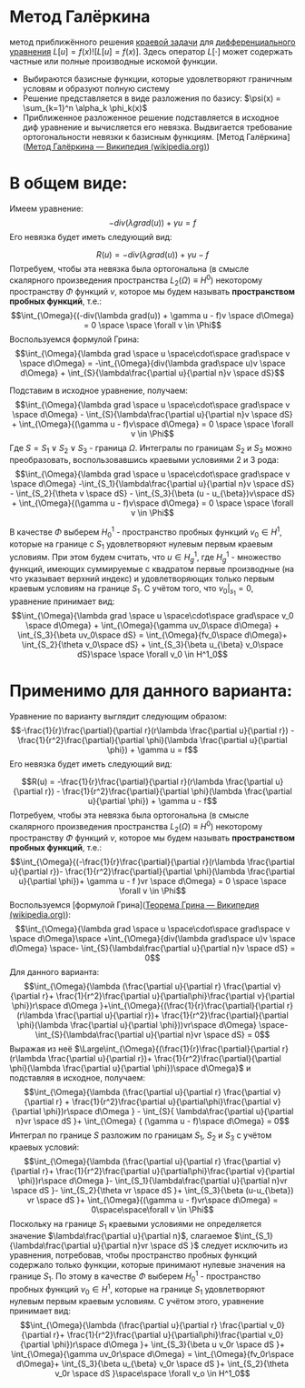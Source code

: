 # Метод Галёркина
метод приближённого решения [краевой задачи](https://ru.wikipedia.org/wiki/%D0%9A%D1%80%D0%B0%D0%B5%D0%B2%D0%B0%D1%8F_%D0%B7%D0%B0%D0%B4%D0%B0%D1%87%D0%B0 "Краевая задача") для [дифференциального уравнения](https://ru.wikipedia.org/wiki/%D0%94%D0%B8%D1%84%D1%84%D0%B5%D1%80%D0%B5%D0%BD%D1%86%D0%B8%D0%B0%D0%BB%D1%8C%D0%BD%D0%BE%D0%B5_%D1%83%D1%80%D0%B0%D0%B2%D0%BD%D0%B5%D0%BD%D0%B8%D0%B5 "Дифференциальное уравнение") ${\displaystyle L[u]=f(x)}![{\displaystyle L[u]=f(x)}$]. Здесь оператор ${\displaystyle L[\cdot ]}$ может содержать частные или полные производные искомой функции.
- Выбираются базисные функции, которые удовлетворяют граничным условям и образуют полную систему
- Решение представляется в виде разложения по базису: $\psi(x) = \sum_{k=1}^n \alpha_k \phi_k(x)$ 
- Приближенное разложенное решение подставляется в исходное диф уравнение и вычисляется его невязка. Выдвигается требование ортогональности невязки к базисным функциям.
[Метод Галёркина]([Метод Галёркина — Википедия (wikipedia.org)](https://ru.wikipedia.org/wiki/%D0%9C%D0%B5%D1%82%D0%BE%D0%B4_%D0%93%D0%B0%D0%BB%D1%91%D1%80%D0%BA%D0%B8%D0%BD%D0%B0))

# В общем виде:
Имеем уравнение:
$$-div(\lambda grad(u)) + \gamma u = f $$
Его невязка будет иметь следующий вид:

$$R(u) = -div(\lambda grad(u)) + \gamma u - f $$
Потребуем, чтобы эта невязка была ортогональна (в смысле скалярного произведения пространства $L_2 (\Omega)\equiv H^0$) некоторому пространству $\Phi$ функций $v$, которое мы будем называть **пространством пробных функций**, т.е.:
$$\int_{\Omega}{(-div(\lambda grad(u)) + \gamma u - f)v \space d\Omega} = 0 \space \space \forall v \in \Phi$$
Воспользуемся формулой Грина:
$$\int_{\Omega}{\lambda grad \space u \space\cdot\space grad\space v \space d\Omega} = -\int_{\Omega}{div(\lambda grad\space u)v \space d\Omega} + \int_{S}{\lambda\frac{\partial u}{\partial n}v \space dS}$$

Подставим в исходное уравнение, получаем:
$$\int_{\Omega}{\lambda grad \space u \space\cdot\space grad\space v \space d\Omega} - \int_{S}{\lambda\frac{\partial u}{\partial n}v \space dS} + \int_{\Omega}{(\gamma u - f)v\space d\Omega} = 0 \space \space \forall v \in \Phi$$
Где $S = S_1 \lor S_2 \lor S_3$ - граница $\Omega$. Интегралы по границам $S_2$ и $S_3$ можно преобразовать, воспользовавшись краевыми условиями 2 и 3 рода:
$$\int_{\Omega}{\lambda grad \space u \space\cdot\space grad\space v \space d\Omega} -\int_{S_1}{\lambda\frac{\partial u}{\partial n}v \space dS} - \int_{S_2}{\theta v \space dS} - \int_{S_3}{\beta (u - u_{\beta})v\space dS} + \int_{\Omega}{(\gamma u - f)v\space d\Omega} = 0 \space \space \forall v \in \Phi$$

В качестве  $\Phi$ выберем $H^1_0$  - пространство пробных функций $v_0 \in H^1$, которые на границе с $S_1$ удовлетворяют нулевым первым краевым условиям. При этом будем считать, что $u \in H^1_g$, где $H^1_g$ - множество функций, имеющих суммируемые с квадратом первые производные (на что указывает верхний индекс) и удовлетворяющих только первым краевым условиям на границе $S_1$. С учётом того, что $v_0|_{s_1} = 0$, уравнение принимает вид:
$$\int_{\Omega}{\lambda grad \space u \space\cdot\space grad\space v_0 \space d\Omega} + \int_{\Omega}{\gamma uv_0\space d\Omega} + \int_{S_3}{\beta uv_0\space dS} = \int_{\Omega}{fv_0\space d\Omega}+ \int_{S_2}{\theta v_0\space dS} + \int_{S_3}{\beta u_{\beta} v_0\space dS}\space \space \forall v_0 \in H^1_0$$

# Применимо для данного варианта:
Уравнение по варианту выглядит следующим образом:
$$-\frac{1}{r}\frac{\partial}{\partial r}(r\lambda \frac{\partial u}{\partial r}) - \frac{1}{r^2}\frac{\partial}{\partial \phi}(\lambda \frac{\partial u}{\partial \phi}) + \gamma u = f$$
Его невязка будет иметь следующий вид:

$$R(u) = -\frac{1}{r}\frac{\partial}{\partial r}(r\lambda \frac{\partial u}{\partial r}) - \frac{1}{r^2}\frac{\partial}{\partial \phi}(\lambda \frac{\partial u}{\partial \phi}) + \gamma u - f$$
Потребуем, чтобы эта невязка была ортогональна (в смысле скалярного произведения пространства $L_2 (\Omega)\equiv H^0$) некоторому пространству $\Phi$ функций $v$, которое мы будем называть **пространством пробных функций**, т.е.:
$$\int_{\Omega}{(-\frac{1}{r}\frac{\partial}{\partial r}(r\lambda \frac{\partial u}{\partial r})- \frac{1}{r^2}\frac{\partial}{\partial \phi}(\lambda \frac{\partial u}{\partial \phi})+ \gamma u - f )vr \space d\Omega} = 0 \space \space \forall v \in \Phi$$
Воспользуемся [формулой Грина]([Теорема Грина — Википедия (wikipedia.org)](https://ru.wikipedia.org/wiki/%D0%A2%D0%B5%D0%BE%D1%80%D0%B5%D0%BC%D0%B0_%D0%93%D1%80%D0%B8%D0%BD%D0%B0)):
$$\int_{\Omega}{\lambda grad \space u \space\cdot\space grad\space v \space d\Omega}\space  +\int_{\Omega}{div(\lambda grad\space u)v \space d\Omega} \space- \int_{S}{\lambda\frac{\partial u}{\partial n}v \space dS} = 0$$
Для данного варианта:
$$\int_{\Omega}{\lambda (\frac{\partial u}{\partial r} \frac{\partial v}{\partial r}+ \frac{1}{r^2}\frac{\partial u}{\partial\phi}\frac{\partial v}{\partial \phi})r\space d\Omega }+\int_{\Omega}{(\frac{1}{r}\frac{\partial}{\partial r}(r\lambda \frac{\partial u}{\partial r})+ \frac{1}{r^2}\frac{\partial}{\partial \phi}(\lambda \frac{\partial u}{\partial \phi}))vr\space d\Omega} \space- \int_{S}{\lambda\frac{\partial u}{\partial n}vr \space dS} = 0$$
Выражая из неё $\Large\int_{\Omega}{(\frac{1}{r}\frac{\partial}{\partial r}(r\lambda \frac{\partial u}{\partial r})+ \frac{1}{r^2}\frac{\partial}{\partial \phi}(\lambda \frac{\partial u}{\partial \phi})\space d\Omega}$  и подставляя в исходное, получаем:
$$\int_{\Omega}{\lambda (\frac{\partial u}{\partial r} \frac{\partial v}{\partial r} + \frac{1}{r^2}\frac{\partial u}{\partial\phi}\frac{\partial v}{\partial \phi})r\space d\Omega } - \int_{S}{ \lambda\frac{\partial u}{\partial n}vr \space dS }+ \int_{\Omega} { (\gamma u - f)\space d\Omega} = 0$$
Интеграл по границе $S$ разложим по границам $S_1$, $S_2$ и $S_3$ с учётом краевых условий:
$$\int_{\Omega}{\lambda (\frac{\partial u}{\partial r} \frac{\partial v}{\partial r}+ \frac{1}{r^2}\frac{\partial u}{\partial\phi}\frac{\partial v}{\partial \phi})r\space d\Omega }- \int_{S_1}{\lambda\frac{\partial u}{\partial n}vr \space dS }- \int_{S_2}{\theta vr \space dS }+ \int_{S_3}{\beta (u-u_{\beta}) vr \space dS }+ \int_{\Omega}{(\gamma u - f)vr\space d\Omega} = 0\space\space\forall v \in \Phi$$
Поскольку на границе $S_1$ краевыми условиями не определяется значение $\lambda\frac{\partial u}{\partial n}$, слагаемое $\int_{S_1}{\lambda\frac{\partial u}{\partial n}vr \space dS }$ следует исключить из уравнения, потребовав, чтобы пространство пробных функций содержало только функции, которые принимают нулевые значения на границе $S_1$. По
этому в качестве $\Phi$ выберем $H^1_0$ - пространство пробных функций $v_0 \in H^1$, которые на границе $S_1$ удовлетворяют нулевым первым краевым условиям. С учётом этого, уравнение принимает вид:
$$\int_{\Omega}{\lambda (\frac{\partial u}{\partial r} \frac{\partial v_0}{\partial r}+ \frac{1}{r^2}\frac{\partial u}{\partial\phi}\frac{\partial v_0}{\partial \phi})r\space d\Omega }+ \int_{S_3}{\beta u v_0r \space dS }+ \int_{\Omega}{\gamma uv_0r\space d\Omega} = \int_{\Omega}{fv_0r\space d\Omega}+ \int_{S_3}{\beta u_{\beta} v_0r \space dS }+ \int_{S_2}{\theta v_0r \space dS }\space\space \forall v_o \in H^1_0$$
